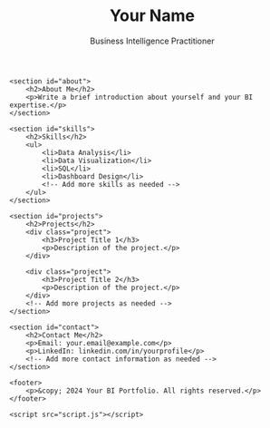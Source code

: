 <!DOCTYPE html>
<html lang="en">

<head>
    <meta charset="UTF-8">
    <meta name="viewport" content="width=device-width, initial-scale=1.0">
    <link rel="stylesheet" href="styles.css">
    <title>Your BI Portfolio</title>
</head>

<body>
    <header>
        <h1>Your Name</h1>
        <p>Business Intelligence Practitioner</p>
    </header>

    <section id="about">
        <h2>About Me</h2>
        <p>Write a brief introduction about yourself and your BI expertise.</p>
    </section>

    <section id="skills">
        <h2>Skills</h2>
        <ul>
            <li>Data Analysis</li>
            <li>Data Visualization</li>
            <li>SQL</li>
            <li>Dashboard Design</li>
            <!-- Add more skills as needed -->
        </ul>
    </section>

    <section id="projects">
        <h2>Projects</h2>
        <div class="project">
            <h3>Project Title 1</h3>
            <p>Description of the project.</p>
        </div>

        <div class="project">
            <h3>Project Title 2</h3>
            <p>Description of the project.</p>
        </div>
        <!-- Add more projects as needed -->
    </section>

    <section id="contact">
        <h2>Contact Me</h2>
        <p>Email: your.email@example.com</p>
        <p>LinkedIn: linkedin.com/in/yourprofile</p>
        <!-- Add more contact information as needed -->
    </section>

    <footer>
        <p>&copy; 2024 Your BI Portfolio. All rights reserved.</p>
    </footer>

    <script src="script.js"></script>
</body>

</html>
